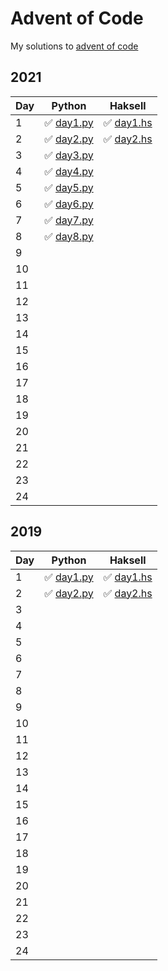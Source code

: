 # Advent of Code

My solutions to [advent of code](adventofcode.com)

## 2021

| Day | Python                        | Haksell                       |
| --- | ----------------------------- | ----------------------------- |
| 1   | ✅ [day1.py](aoc2021/day1.py) | ✅ [day1.hs](aoc2021/day1.hs) |
| 2   | ✅ [day2.py](aoc2021/day2.py) | ✅ [day2.hs](aoc2021/day2.hs) |
| 3   | ✅ [day3.py](aoc2021/day3.py) |                               |
| 4   | ✅ [day4.py](aoc2021/day4.py) |                               |
| 5   | ✅ [day5.py](aoc2021/day5.py) |                               |
| 6   | ✅ [day6.py](aoc2021/day6.py) |                               |
| 7   | ✅ [day7.py](aoc2021/day7.py) |                               |
| 8   | ✅ [day8.py](aoc2021/day8.py) |                               |
| 9   |                               |                               |
| 10  |                               |                               |
| 11  |                               |                               |
| 12  |                               |                               |
| 13  |                               |                               |
| 14  |                               |                               |
| 15  |                               |                               |
| 16  |                               |                               |
| 17  |                               |                               |
| 18  |                               |                               |
| 19  |                               |                               |
| 20  |                               |                               |
| 21  |                               |                               |
| 22  |                               |                               |
| 23  |                               |                               |
| 24  |                               |                               |

## 2019

| Day | Python                        | Haksell                       |
| --- | ----------------------------- | ----------------------------- |
| 1   | ✅ [day1.py](aoc2019/day1.py) | ✅ [day1.hs](aoc2019/day1.hs) |
| 2   | ✅ [day2.py](aoc2019/day2.py) | ✅ [day2.hs](aoc2019/day2.hs) |
| 3   |                               |                               |
| 4   |                               |                               |
| 5   |                               |                               |
| 6   |                               |                               |
| 7   |                               |                               |
| 8   |                               |                               |
| 9   |                               |                               |
| 10  |                               |                               |
| 11  |                               |                               |
| 12  |                               |                               |
| 13  |                               |                               |
| 14  |                               |                               |
| 15  |                               |                               |
| 16  |                               |                               |
| 17  |                               |                               |
| 18  |                               |                               |
| 19  |                               |                               |
| 20  |                               |                               |
| 21  |                               |                               |
| 22  |                               |                               |
| 23  |                               |                               |
| 24  |                               |                               |
